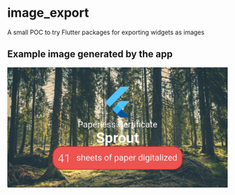 # image_export

A small POC to try Flutter packages for exporting widgets as images

## Example image generated by the app

<img src="extras/image_export.jpeg"/>